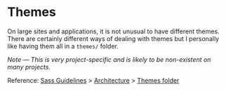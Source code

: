 # Themes

On large sites and applications, it is not unusual to have different themes. There are certainly different ways of dealing with themes but I personally like having them all in a `themes/` folder.

*Note — This is very project-specific and is likely to be non-existent on many projects.*

Reference: [Sass Guidelines](http://sass-guidelin.es/) > [Architecture](http://sass-guidelin.es/#architecture) > [Themes folder](http://sass-guidelin.es/#themes-folder)
